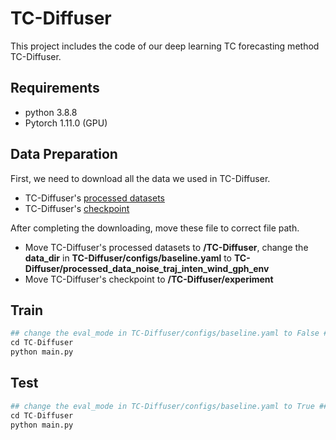 # TC-Diffuser
This project includes the code of our deep learning TC forecasting method TC-Diffuser.

## Requirements 
* python 3.8.8
* Pytorch 1.11.0 (GPU)

## Data Preparation
First, we need to download all the data we used in TC-Diffuser.
* TC-Diffuser's [processed datasets](https://pan.baidu.com/s/1b-6QAht46iqJTlo0-VAozA?pwd=TCDI)
* TC-Diffuser's [checkpoint](https://pan.baidu.com/s/1D7YZCfRRlxYF8SWesyv0Kw?pwd=TCDI)

After completing the downloading, move these file to correct file path.
* Move TC-Diffuser's processed datasets to **/TC-Diffuser**, change the **data_dir** in **TC-Diffuser/configs/baseline.yaml** to **TC-Diffuser/processed_data_noise_traj_inten_wind_gph_env**
* Move TC-Diffuser's checkpoint to **/TC-Diffuser/experiment**

## Train
```python
## change the eval_mode in TC-Diffuser/configs/baseline.yaml to False ##
cd TC-Diffuser
python main.py
```

## Test
```python
## change the eval_mode in TC-Diffuser/configs/baseline.yaml to True ##
cd TC-Diffuser
python main.py
```
